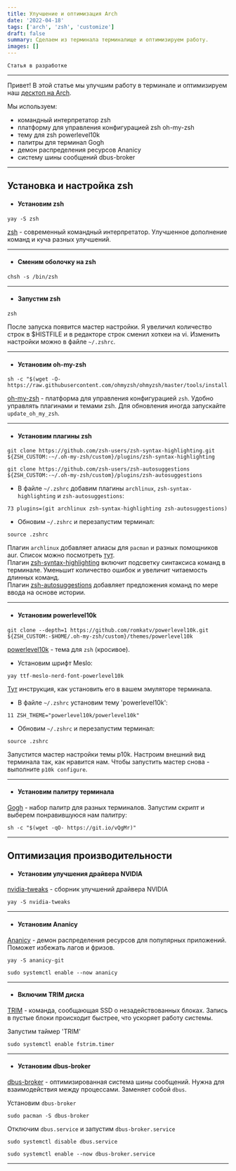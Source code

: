 ```yaml
---
title: Улучшение и оптимизация Arch
date: '2022-04-18'
tags: ['arch', 'zsh', 'customize']
draft: false
summary: Сделаем из терминала терминалище и оптимизируем работу.
images: []
---
```


`Статья в разработке`

<TOCInline toc={props.toc} asDisclosure />

---

Привет! В этой статье мы улучшим работу в терминале и оптимизируем наш [десктоп на Arch](https://www.kittan.ru/blog/gui).  

Мы используем:  

- командный интерпретатор zsh  
- платформу для управления конфигурацией zsh oh-my-zsh  
- тему для zsh powerlevel10k  
- палитры для терминал Gogh  
- демон распределения ресурсов Ananicy  
- систему шины сообщений dbus-broker  

---

## Установка и настройка zsh  

- #### Установим zsh    

```
yay -S zsh
```  

[zsh](https://wiki.archlinux.org/title/Zsh) - современный командный интерпретатор. Улучшенное дополнение команд и куча разных улучшений.  

---

- #### Сменим оболочку на zsh  

```
chsh -s /bin/zsh
```

---

- #### Запустим zsh

```
zsh
```  

После запуска появится мастер настройки. Я увеличил количество строк в $HISTFILE и в редакторе строк сменил хоткеи на vi. Изменить настройки можно в файле `~/.zshrc`.  

---

- #### Установим oh-my-zsh  

```
sh -c "$(wget -O- https://raw.githubusercontent.com/ohmyzsh/ohmyzsh/master/tools/install.sh)"
```  

[oh-my-zsh](https://ohmyz.sh/) - платформа для управления конфигурацией `zsh`. Удобно управлять плагинами и темами zsh. Для обновления иногда запускайте `update_oh_my_zsh`.  

---

- #### Установим плагины zsh

```
git clone https://github.com/zsh-users/zsh-syntax-highlighting.git ${ZSH_CUSTOM:-~/.oh-my-zsh/custom}/plugins/zsh-syntax-highlighting
```
```
git clone https://github.com/zsh-users/zsh-autosuggestions ${ZSH_CUSTOM:-~/.oh-my-zsh/custom}/plugins/zsh-autosuggestions
```

- В файле `~/.zshrc` добавим плагины `archlinux`, `zsh-syntax-highlighting` и `zsh-autosuggestions`:

```
73 plugins=(git archlinux zsh-syntax-highlighting zsh-autosuggestions)
```

- Обновим `~/.zshrc` и перезапустим терминал:

```
source .zshrc
```

Плагин `archlinux` добавляет алиасы для `pacman` и разных помощников aur. Список можно посмотреть [тут](https://github.com/ohmyzsh/ohmyzsh/blob/master/plugins/archlinux/archlinux.plugin.zsh).  
Плагин [zsh-syntax-highlighting](https://github.com/zsh-users/zsh-syntax-highlighting) включит подсветку синтаксиса команд в терминале. Уменьшит количество ошибок и увеличит читаемость длинных команд.  
Плагин [zsh-autosuggestions](https://github.com/zsh-users/zsh-autosuggestions) добавляет предложения команд по мере ввода на основе истории.  

---

- #### Установим powerlevel10k  

```
git clone --depth=1 https://github.com/romkatv/powerlevel10k.git ${ZSH_CUSTOM:-$HOME/.oh-my-zsh/custom}/themes/powerlevel10k
```
[powerlevel10k](https://github.com/romkatv/powerlevel10k) - тема для `zsh` (кросивое).  

- Установим шрифт Meslo:  

```
yay ttf-meslo-nerd-font-powerlevel10k
```  

[Тут](https://github.com/romkatv/powerlevel10k/blob/master/font.md#recommended-font-meslo-nerd-font-patched-for-powerlevel10k) инструкция, как установить его в вашем эмуляторе терминала.  

- В файле `~/.zshrc` установим тему 'powerlevel10k':

```
11 ZSH_THEME="powerlevel10k/powerlevel10k"
```

- Обновим `~/.zshrc` и перезапустим терминал: 

```
source .zshrc
```  

Запустится мастер настройки темы p10k. Настроим внешний вид терминала так, как нравится нам. Чтобы запустить мастер снова - выполните `p10k configure`.

---

- #### Установим палитру терминала  

[Gogh](https://mayccoll.github.io/Gogh/) - набор палитр для разных терминалов. Запустим скрипт и выберем понравившуюся нам палитру:  

```
sh -c "$(wget -qO- https://git.io/vQgMr)"
```



---

## Оптимизация производительности

- #### Установим улучшения драйвера NVIDIA

[nvidia-tweaks](https://aur.archlinux.org/packages/nvidia-tweaks) - сборник улучшений драйвера NVIDIA  

```
yay -S nvidia-tweaks
```

---

- #### Установим Ananicy

[Ananicy](https://github.com/Nefelim4ag/Ananicy) - демон распределения ресурсов для популярных приложений. Поможет избежать лагов и фризов.  

```
yay -S ananicy-git
```
```
sudo systemctl enable --now ananicy
```

---

- #### Включим TRIM диска

[TRIM](https://en.wikipedia.org/wiki/Trim_(computing)) - команда, сообщающая SSD о незадействованных блоках. Запись в пустые блоки происходит быстрее, что ускоряет работу системы.   

Запустим таймер 'TRIM'  

```
sudo systemctl enable fstrim.timer
```

---

- #### Установим dbus-broker

[dbus-broker](https://wiki.archlinux.org/title/D-Bus#dbus-broker) - оптимизированная система шины сообщений. Нужна для взаимодействия между процессами. Заменяет собой `dbus`.  

Установим `dbus-broker`  

```
sudo pacman -S dbus-broker
```

Отключим `dbus.service` и запустим `dbus-broker.service`  

```
sudo systemctl disable dbus.service
```
```
sudo systemctl enable --now dbus-broker.service
```

---